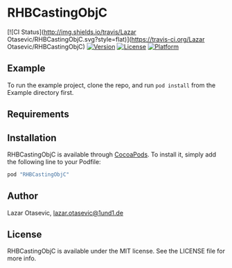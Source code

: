 # RHBCastingObjC

[![CI Status](http://img.shields.io/travis/Lazar Otasevic/RHBCastingObjC.svg?style=flat)](https://travis-ci.org/Lazar Otasevic/RHBCastingObjC)
[![Version](https://img.shields.io/cocoapods/v/RHBCastingObjC.svg?style=flat)](http://cocoapods.org/pods/RHBCastingObjC)
[![License](https://img.shields.io/cocoapods/l/RHBCastingObjC.svg?style=flat)](http://cocoapods.org/pods/RHBCastingObjC)
[![Platform](https://img.shields.io/cocoapods/p/RHBCastingObjC.svg?style=flat)](http://cocoapods.org/pods/RHBCastingObjC)

## Example

To run the example project, clone the repo, and run `pod install` from the Example directory first.

## Requirements

## Installation

RHBCastingObjC is available through [CocoaPods](http://cocoapods.org). To install
it, simply add the following line to your Podfile:

```ruby
pod "RHBCastingObjC"
```

## Author

Lazar Otasevic, lazar.otasevic@1und1.de

## License

RHBCastingObjC is available under the MIT license. See the LICENSE file for more info.
